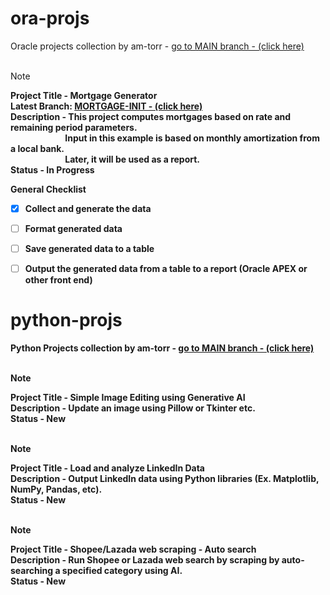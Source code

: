 # ora-projs<br/>
Oracle projects collection by am-torr - [go to MAIN branch - (click here)](https://github.com/am-torr/ora-projs/tree/main)<br/><br/>
> [!NOTE]
> <b>Project Title - Mortgage Generator<b/><br/>
> Latest Branch: [MORTGAGE-INIT - (click here)](https://github.com/am-torr/ora-projs/tree/mortgage-init)<br/>
> Description - This project computes mortgages based on rate and remaining period parameters.<br/>
> &emsp;&emsp;&emsp;&emsp;&emsp;&emsp; Input in this example is based on monthly amortization from a local bank.<br/>
> &emsp;&emsp;&emsp;&emsp;&emsp;&emsp; Later, it will be used as a report.<br/>
> Status - In Progress<br/>

General Checklist</br>
- [X] Collect and generate the data</br>
- [ ] Format generated data</br>
- [ ] Save generated data to a table</br>
- [ ] Output the generated data from a table to a report (Oracle APEX or other front end)</br>



# python-projs<br/>
Python Projects collection by am-torr - [go to MAIN branch - (click here)](https://github.com/am-torr/py-proj)<br/><br/>
> [!NOTE]
> Project Title - Simple Image Editing using Generative AI<br/>
> Description - Update an image using Pillow or Tkinter etc.<br/>
> Status - New<br/><br/>

> [!NOTE]
> Project Title - Load and analyze LinkedIn Data<br/>
> Description -  Output LinkedIn data using Python libraries (Ex. Matplotlib, NumPy, Pandas, etc).<br/>
> Status - New<br/><br/>

> [!NOTE]
> Project Title - Shopee/Lazada web scraping - Auto search<br/>
> Description - Run Shopee or Lazada web search by scraping by auto-searching a specified category using AI.<br/>
> Status - New<br/><br/>
